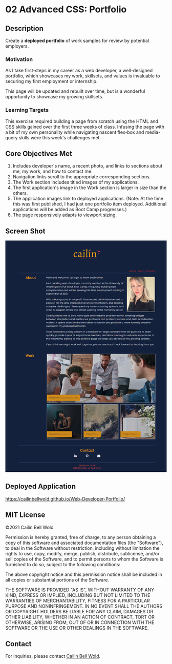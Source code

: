 # 02 Advanced CSS: Portfolio

## Description

Create a **deployed portfolio** of work samples for review by potential employers.

### Motivation

As I take first-steps in my career as a web developer, a well-designed portfolio, which showcases my work, skillsets, and values is invaluable to securing my first employment or internship.  

This page will be updated and rebuilt over time, but is a wonderful opportunity to showcase my growing skillsets.    

### Learning Targets
This exercise required building a page from scratch using the HTML and CSS skills gained over the first three weeks of class. Infusing the page with a bit of my own personality while navigating nascent flex-box and media-query skills were this week's challenges met. 

## Core Objectives Met

1. Includes developer's name, a recent photo, and links to sections about me, my work, and how to contact me.
2. Navigation links scroll to the appropriate corresponding sections. 
3. The Work section includes titled images of my applications. 
4. The first application's image in the Work section is larger in size than the others.
5. The application images link to deployed applications. (Note: At the time this was first published, I had just one portfolio item deployed. Additional applications will be added as Boot Camp progresses.)
5. The page responsively adapts to viewport sizing. 

## Screen Shot

![My portfolio page, includign a navigation bar and sections labeled About, Work and Contact.](./assets/images/cailinbellwold.github.io_Web-Developer-Portfolio_Screenshot_V1.png) 

## Deployed Application

https://cailinbellwold.github.io/Web-Developer-Portfolio/

## MIT License
&copy;2021 Cailin Bell Wold

Permission is hereby granted, free of charge, to any person obtaining a copy
of this software and associated documentation files (the "Software"), to deal
in the Software without restriction, including without limitation the rights
to use, copy, modify, merge, publish, distribute, sublicense, and/or sell
copies of the Software, and to permit persons to whom the Software is
furnished to do so, subject to the following conditions:

The above copyright notice and this permission notice shall be included in all
copies or substantial portions of the Software.

THE SOFTWARE IS PROVIDED "AS IS", WITHOUT WARRANTY OF ANY KIND, EXPRESS OR
IMPLIED, INCLUDING BUT NOT LIMITED TO THE WARRANTIES OF MERCHANTABILITY,
FITNESS FOR A PARTICULAR PURPOSE AND NONINFRINGEMENT. IN NO EVENT SHALL THE
AUTHORS OR COPYRIGHT HOLDERS BE LIABLE FOR ANY CLAIM, DAMAGES OR OTHER
LIABILITY, WHETHER IN AN ACTION OF CONTRACT, TORT OR OTHERWISE, ARISING FROM,
OUT OF OR IN CONNECTION WITH THE SOFTWARE OR THE USE OR OTHER DEALINGS IN THE
SOFTWARE.

## Contact
For inquiries, please contact [Cailin Bell Wold](https://github.com/CailinBellWold).
